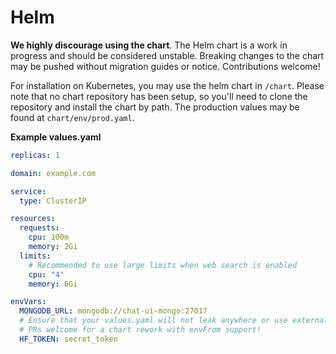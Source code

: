 # Helm

<Tip warning={true}>

**We highly discourage using the chart**. The Helm chart is a work in progress and should be considered unstable. Breaking changes to the chart may be pushed without migration guides or notice. Contributions welcome!

</Tip>

For installation on Kubernetes, you may use the helm chart in `/chart`. Please note that no chart repository has been setup, so you'll need to clone the repository and install the chart by path. The production values may be found at `chart/env/prod.yaml`.

**Example values.yaml**

```yaml
replicas: 1

domain: example.com

service:
  type: ClusterIP

resources:
  requests:
    cpu: 100m
    memory: 2Gi
  limits:
    # Recommended to use large limits when web search is enabled
    cpu: "4"
    memory: 6Gi

envVars:
  MONGODB_URL: mongodb://chat-ui-mongo:27017
  # Ensure that your values.yaml will not leak anywhere or use externalSecrets instead
  # PRs welcome for a chart rework with envFrom support!
  HF_TOKEN: secret_token
```
